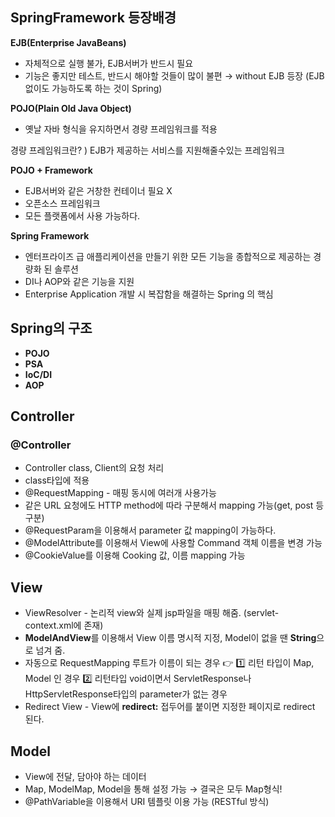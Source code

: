 ## SpringFramework 등장배경

**EJB(Enterprise JavaBeans)**

- 자체적으로 실행 불가, EJB서버가 반드시 필요
- 기능은 좋지만 테스트, 반드시 해야할 것들이 많이 불편
  → without EJB 등장 (EJB없이도 가능하도록 하는 것이 Spring)

**POJO(Plain Old Java Object)**

- 옛날 자바 형식을 유지하면서 경량 프레임워크를 적용

경량 프레임워크란? ) EJB가 제공하는 서비스를 지원해줄수있는 프레임워크

**POJO + Framework**

- EJB서버와 같은 거창한 컨테이너 필요 X
- 오픈소스 프레임워크
- 모든 플랫폼에서 사용 가능하다.

**Spring Framework**

- 엔터프라이즈 급 애플리케이션을 만들기 위한 모든 기능을 종합적으로 제공하는 경량화 된 솔루션
- DI나 AOP와 같은 기능을 지원
- Enterprise Application 개발 시 복잡함을 해결하는 Spring 의 핵심

## Spring의 구조

- **POJO**
- **PSA**
- **IoC/DI**
- **AOP**

## Controller

### @Controller

- Controller class, Client의 요청 처리
- class타입에 적용
- @RequestMapping - 매핑 동시에 여러개 사용가능
- 같은 URL 요청에도 HTTP method에 따라 구분해서 mapping 가능(get, post 등 구분)
- @RequestParam을 이용해서 parameter 값 mapping이 가능하다.
- @ModelAttribute를 이용해서 View에 사용할 Command 객체 이름을 변경 가능
- @CookieValue를 이용해 Cooking 값, 이름 mapping 가능

## View

- ViewResolver - 논리적 view와 실제 jsp파일을 매핑 해줌. (servlet-context.xml에 존재)
- **ModelAndView**를 이용해서 View 이름 명시적 지정, Model이 없을 땐 **String**으로 넘겨 줌.
- 자동으로 RequestMapping 루트가 이름이 되는 경우 👉 1️⃣ 리턴 타입이 Map, Model 인 경우 2️⃣ 리턴타입 void이면서 ServletResponse나 HttpServletResponse타입의 parameter가 없는 경우
- Redirect View - View에 **redirect:** 접두어를 붙이면 지정한 페이지로 redirect 된다.

## Model

- View에 전달, 담아야 하는 데이터
- Map, ModelMap, Model을 통해 설정 가능 → 결국은 모두 Map형식!
- @PathVariable을 이용해서 URI 템플릿 이용 가능 (RESTful 방식)
